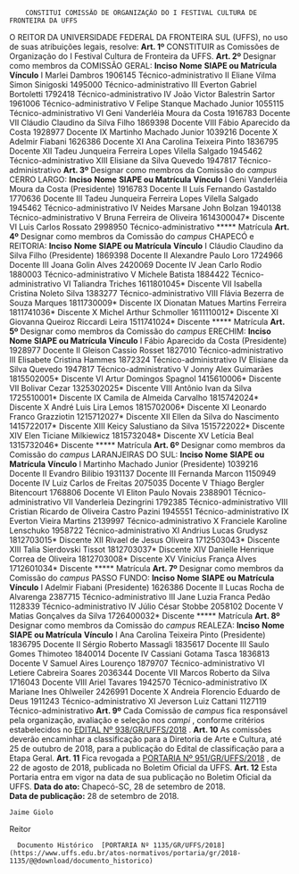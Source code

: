         CONSTITUI COMISSÃO DE ORGANIZAÇÃO DO I FESTIVAL CULTURA DE FRONTEIRA DA UFFS  

 O REITOR DA UNIVERSIDADE FEDERAL DA FRONTEIRA SUL (UFFS), no uso de suas atribuições legais, resolve:   **Art. 1º** CONSTITUIR as Comissões de Organização do I Festival Cultura de Fronteira da UFFS.   **Art. 2º** Designar como membros da COMISSÃO GERAL:     **Inciso**    **Nome**    **SIAPE ou Matrícula**    **Vínculo**      I   Marlei Dambros   1906145   Técnico-administrativo     II   Eliane Vilma Simon Sinigoski   1495000   Técnico-administrativo     III   Everton Gabriel Bortoletti   1792418   Técnico-administrativo     IV   João Victor Balestrin Sartor   1961006   Técnico-administrativo     V   Felipe Stanque Machado Junior   1055115   Técnico-administrativo     VI   Geni Vanderléia Moura da Costa   1916783   Docente     VII   Cláudio Claudino da Silva Filho   1869398   Docente     VIII   Fábio Aparecido da Costa   1928977   Docente     IX   Martinho Machado Junior   1039216   Docente     X   Adelmir Fiabani   1626386   Docente     XI   Ana Carolina Teixeira Pinto   1836795   Docente     XII   Tadeu Junqueira Ferreira Lopes Vilella Salgado   1945462   Técnico-administrativo     XIII   Elisiane da Silva Quevedo   1947817   Técnico-administrativo       **Art. 3º** Designar como membros da Comissão do *campus* CERRO LARGO:     **Inciso**    **Nome**    **SIAPE ou Matrícula**    **Vínculo**      I   Geni Vanderléia Moura da Costa (Presidente)   1916783   Docente     II   Luís Fernando Gastaldo   1770636   Docente     III   Tadeu Junqueira Ferreira Lopes Vilella Salgado   1945462   Técnico-administrativo     IV   Neides Marsane John Bolzan   1940138   Técnico-administrativo     V   Bruna Ferreira de Oliveira   1614300047*   Discente     VI   Luis Carlos Rossato   2998950   Técnico-administrativo     ***** Matrícula   **Art. 4º** Designar como membros da Comissão do *campus* CHAPECÓ e REITORIA:     **Inciso**    **Nome**    **SIAPE ou Matrícula**    **Vínculo**      I   Cláudio Claudino da Silva Filho (Presidente)   1869398   Docente     II   Alexandre Paulo Loro   1724966   Docente     III   Joana Golin Alves   2420069   Docente     IV   Jean Carlo Rodio   1880003   Técnico-administrativo     V   Michele Batista   1884422   Técnico-administrativo     VI   Taliandra Triches   1611801045*   Discente     VII   Isabella Cristina Noleto Silva   1383277   Técnico-administrativo     VIII   Flávia Bezerra de Souza Marques   1811730009*   Discente     IX   Dionatan Matues Martins Ferreira   1811741036*   Discente     X   Michel Arthur Schmoller   1611110012*   Discente     XI   Giovanna Queiroz Riccardi Leira   1511741024*   Discente     ***** Matrícula   **Art. 5º** Designar como membros da Comissão do *campus* ERECHIM:     **Inciso**    **Nome**    **SIAPE ou Matrícula**    **Vínculo**      I   Fábio Aparecido da Costa (Presidente)   1928977   Docente     II   Gleison Cassio Rosset   1827010   Técnico-administrativo     III   Elisabete Cristina Hammes   1872324   Técnico-administrativo     IV   Elisiane da Silva Quevedo   1947817   Técnico-administrativo     V   Jonny Alex Guimarães   1815502005*   Discente     VI   Artur Domingos Spagnol   1415610006*   Discente     VII   Bolivar Cezar   1325302025*   Discente     VIII   Antônio Ivan da Silva   1725510001*   Discente     IX   Camila de Almeida Carvalho   1815742024*   Discente     X   André Luis Lira Lemos   1815702006*   Discente     XI   Leonardo Franco Grazziotin   1215712027*   Discente     XII   Ellen da Silva do Nascimento   1415722017*   Discente     XIII   Keicy Salustiano da Silva   1515722022*   Discente     XIV   Elen Ticiane Milkiewicz   1815732048*   Discente     XV   Letícia Beal   1315732046*   Discente     ***** Matrícula   **Art. 6º** Designar como membros da Comissão do *campus* LARANJEIRAS DO SUL:     **Inciso**    **Nome**    **SIAPE ou Matrícula**    **Vínculo**      I   Martinho Machado Junior (Presidente)   1039216   Docente     II   Evandro Bilibio   1931137   Docente     III   Fernanda Marcon   1150949   Docente     IV   Luiz Carlos de Freitas   2075035   Docente     V   Thiago Bergler Bitencourt   1768806   Docente     VI   Eliton Paulo Novais   2388901   Técnico-administrativo     VII   Vanderleia Dezingrini   1792385   Técnico-administrativo     VIII   Cristian Ricardo de Oliveira Castro Pazini   1945551   Técnico-administrativo     IX   Everton Vieira Martins   2139997   Técnico-administrativo     X   Franciele Karoline Lenschuko   1958722   Técnico-administrativo     XI   Andrius Lucas Grudysz   1812703015*   Discente     XII   Rivael de Jesus Oliveira   1712503043*   Discente     XIII   Talia Sierdovski Tissot   1812703037*   Discente     XIV   Danielle Henrique Correa de Oliveira   1812703008*   Discente     XV   Vinicíus França Alves   1712601034*   Discente     ***** Matrícula   **Art. 7º** Designar como membros da Comissão do *campus* PASSO FUNDO:     **Inciso**    **Nome**    **SIAPE ou Matrícula**    **Vínculo**      I   Adelmir Fiabani (Presidente)   1626386   Docente     II   Lucas Rocha de Alvarenga   2387715   Técnico-administrativo     III   Jane Luzia Franca Pedão   1128339   Técnico-administrativo     IV   Júlio César Stobbe   2058102   Docente     V   Matias Gonçalves da Silva   1726400032*   Discente     ***** Matrícula   **Art. 8º** Designar como membros da Comissão do *campus* REALEZA:     **Inciso**    **Nome**    **SIAPE ou Matrícula**    **Vínculo**      I   Ana Carolina Teixeira Pinto (Presidente)   1836795   Docente     II   Sérgio Roberto Massagli   1835617   Docente     III   Saulo Gomes Thimoteo   1840014   Docente     IV   Cassiani Gotama Tasca   1836813   Docente     V   Samuel Aires Lourenço   1879707   Técnico-administrativo     VI   Letiere Cabreira Soares   2036344   Docente     VII   Marcos Roberto da Silva   1716043   Docente     VIII   Ariel Tavares   1942570   Técnico-administrativo     IX   Mariane Ines Ohlweiler   2426991   Docente     X   Andreia Florencio Eduardo de Deus   1911243   Técnico-administrativo     XI   Jeverson Luiz Cattani   1127119   Técnico-administrativo       **Art. 9º** Cada Comissão de *campus* fica responsável pela organização, avaliação e seleção nos *campi* , conforme critérios estabelecidos no [EDITAL Nº 938/GR/UFFS/2018](https://www.uffs.edu.br/atos-normativos/edital/gr/2018-0938)  .   **Art. 10** As comissões deverão encaminhar a classificação para a Diretoria de Arte e Cultura, até 25 de outubro de 2018, para a publicação do Edital de classificação para a Etapa Geral.   **Art. 11** Fica revogada a [PORTARIA Nº 951/GR/UFFS/2018](https://www.uffs.edu.br/atos-normativos/portaria/gr/2018-0951)  , de 22 de agosto de 2018, publicada no Boletim Oficial da UFFS.   **Art. 12** Esta Portaria entra em vigor na data de sua publicação no Boletim Oficial da UFFS.      **Data do ato:** Chapecó-SC, 28 de setembro de 2018.   
 **Data de publicação:**  28 de setembro de 2018. 

    Jaime Giolo   
 Reitor 

      Documento Histórico  [PORTARIA Nº 1135/GR/UFFS/2018](https://www.uffs.edu.br/atos-normativos/portaria/gr/2018-1135/@@download/documento_historico)     
      
